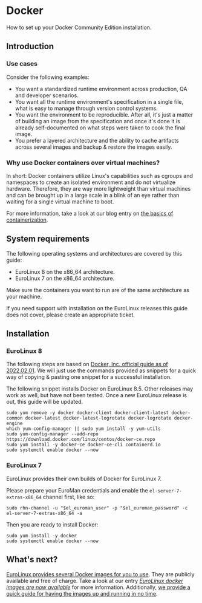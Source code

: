 # Docker

How to set up your Docker Community Edition installation.

## Introduction

### Use cases

Consider the following examples:

- You want a standardized runtime environment across production, QA and
  developer scenarios.
- You want all the runtime environment's specification in a single file, what
  is easy to manage through version control systems.
- You want the environment to be reproducible. After all, it's just a matter of
  building an image from the specification and once it's done it is already
self-documented on what steps were taken to cook the final image.
- You prefer a layered architecture and the ability to cache artifacts across
  several images and backup & restore the images easily.

### Why use Docker containers over virtual machines?

In short: Docker containers utilize Linux's capabilities such as cgroups and
namespaces to create an isolated environment and do not virtualize hardware.
Therefore, they are way more lightweight than virtual machines and can be
brought up in a large scale in a blink of an eye rather than waiting for a
single virtual machine to boot.

For more information, take a look at our blog entry on [the basics of
containerization](https://en.euro-linux.com/blog/the-basics-of-containerization/).

## System requirements

The following operating systems and architectures are covered by this guide:

- EuroLinux 8 on the x86_64 architecture.
- EuroLinux 7 on the x86_64 architecture.

Make sure the containers you want to run are of the same architecture as your
machine.

If you need support with installation on the EuroLinux releases this guide does
not cover, please create an appropriate ticket.

## Installation

### EuroLinux 8

The following steps are based on [Docker, Inc. official guide as of
2022.02.01](https://web.archive.org/web/20220201054013/https://docs.docker.com/engine/install/centos/).
We will just use the commands provided as snippets for a quick way of copying
& pasting one snippet for a successful installation.

The following snippet installs Docker on EuroLinux 8.5. Other releases may work
as well, but have not been tested. Once a new EuroLinux release is out, this
guide will be updated.

```
sudo yum remove -y docker docker-client docker-client-latest docker-common docker-latest docker-latest-logrotate docker-logrotate docker-engine
which yum-config-manager || sudo yum install -y yum-utils
sudo yum-config-manager --add-repo https://download.docker.com/linux/centos/docker-ce.repo
sudo yum install -y docker-ce docker-ce-cli containerd.io
sudo systemctl enable docker --now
```

### EuroLinux 7

EuroLinux provides their own builds of Docker for EuroLinux 7.

Please prepare your EuroMan credentials and enable the
`el-server-7-extras-x86_64` channel first, like so:

```
sudo rhn-channel -u "$el_euroman_user" -p "$el_euroman_password" -c el-server-7-extras-x86_64 -a
```

Then you are ready to install Docker:

```
sudo yum install -y docker
sudo systemctl enable docker --now
```

## What's next?

[EuroLinux provides several Docker images for you to
use](https://hub.docker.com/u/eurolinux). They are publicly available and free
of charge. Take a look at our entry [*EuroLinux docker images are now
available*](https://en.euro-linux.com/blog/eurolinux-docker-images-are-now-available/)
for more information. Additionally, [we provide a quick guide for having the
images up and running in no time](../jumpstarts/container-jumpstart.md).
